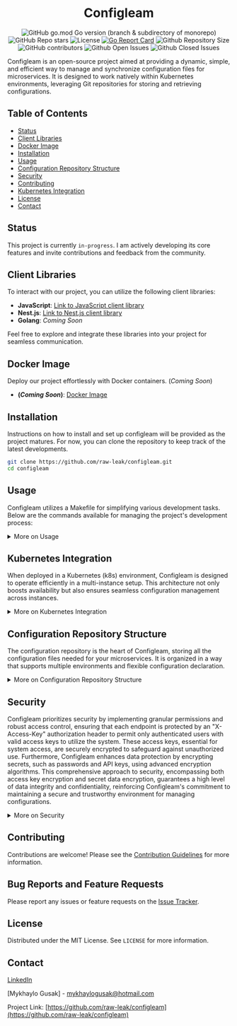 <div align="center">
 <h1> Configleam </h1>

  ![GitHub go.mod Go version (branch & subdirectory of monorepo)](https://img.shields.io/github/go-mod/go-version/raw-leak/configleam/main)
  ![GitHub Repo stars](https://img.shields.io/github/stars/raw-leak/configleam)
  ![License](https://img.shields.io/badge/license-MIT-green)
[![Go Report Card](https://goreportcard.com/badge/github.com/raw-leak/configleam)](https://goreportcard.com/report/github.com/raw-leak/configleam)
  ![Github Repository Size](https://img.shields.io/github/repo-size/raw-leak/configleam)
  ![GitHub contributors](https://img.shields.io/github/contributors/raw-leak/configleam)
  ![Github Open Issues](https://img.shields.io/github/issues/raw-leak/configleam)
  ![Github Closed Issues](https://img.shields.io/github/issues-closed/raw-leak/configleam)
  
</div>

Configleam is an open-source project aimed at providing a dynamic, simple, and efficient way to manage and synchronize configuration files for microservices. It is designed to work natively within Kubernetes environments, leveraging Git repositories for storing and retrieving configurations.

## Table of Contents

- [Status](#status)
- [Client Libraries](#client-libraries)
- [Docker Image](#docker-image)
- [Installation](#installation)
- [Usage](#usage)
- [Configuration Repository Structure](#configuration-repository-structure)
- [Security](#security)
- [Contributing](#contributing)
- [Kubernetes Integration](#kubernetes-integration)
- [License](#license)
- [Contact](#contact)

## Status

This project is currently `in-progress`. I am actively developing its core features and invite contributions and feedback from the community.

## Client Libraries

To interact with our project, you can utilize the following client libraries:

- **JavaScript**: [Link to JavaScript client library](https://github.com/raw-leak/configleam-js-client)
- **Nest.js**: [Link to Nest.js client library](https://github.com/raw-leak/configleam-nestjs-client)
- **Golang**: *Coming Soon*

Feel free to explore and integrate these libraries into your project for seamless communication.

## Docker Image

Deploy our project effortlessly with Docker containers. (*Coming Soon*)

- **(*Coming Soon*)**: [Docker Image](https://hub.docker.com/r/rawleak/configleam)


## Installation

Instructions on how to install and set up configleam will be provided as the project matures. For now, you can clone the repository to keep track of the latest developments.

```bash
git clone https://github.com/raw-leak/configleam.git
cd configleam
```

## Usage

Configleam utilizes a Makefile for simplifying various development tasks. Below are the commands available for managing the project's development process:

<details>
<summary>More on Usage</summary>

### Building the Project

To compile the Configleam application and create a binary in the `./build` directory, use:

```bash
make build
```

This command compiles the application, ensuring that any changes to the source code are incorporated into the executable.

### Running the Application

After building, you can run Configleam in development mode with:

```bash
make run
```

This command first builds the project and then executes the compiled binary, starting the application.

### Running Tests

To execute the unit tests for Configleam, ensuring that your changes haven't broken existing functionality, use:

```bash
make test
```

This command runs all unit tests in the project, providing test results for each package.

### Formatting Code

To format the Go source files according to the Go standards, run:

```bash
make fmt
```

This ensures consistency in coding style across the project, making it easier to read and maintain.

### Cleaning Up

To clean up the project, removing build artifacts and clearing the build cache, execute:

```bash
make clean
```

This is useful for ensuring a clean state before a fresh build or after finishing development sessions.

### Getting Help

For a summary of available make commands, you can use:

```bash
make help
```

This will display a list of all commands defined in the Makefile with a brief description of what they do, helping you to quickly find the command you need.

</details>

## Kubernetes Integration

When deployed in a Kubernetes (k8s) environment, Configleam is designed to operate efficiently in a multi-instance setup. This architecture not only boosts availability but also ensures seamless configuration management across instances.

<details>
<summary>More on Kubernetes Integration</summary>

### Multi-Instance Deployment

Configleam can be run in multiple instances within Kubernetes, supporting high availability and scalability. This setup allows for a distributed operation where instances share the load of serving configuration data.

### Leader and Replica Roles

- **Leader Instance:** Among the multiple instances, only the elected leader manages the synchronization with the configuration Git repository. This centralizes the update process, ensuring consistency across configurations.
- **Read Replicas:** Other instances act as read replicas, serving configuration data without performing synchronization tasks. This division of labor ensures efficient resource utilization and quick response times for configuration requests.

### Failover and Leader Election

- **Automatic Failover:** If the current leader instance fails or becomes unavailable, Kubernetes' leader election protocol automatically elects a new leader from the available replicas. This ensures that the synchronization process is always maintained, minimizing downtime and disruption.
- **Seamless Transition:** The newly elected leader initiates the synchronization with the provided Git repositories, ensuring that the latest configurations are fetched and applied. This transition happens automatically, ensuring continuous operation without manual intervention.

### Endpoints for Health and Readiness Checks

- **Health Check Endpoint:** `/health` allows Kubernetes to monitor the overall health of each Configleam instance, facilitating automatic recovery in case of failures.
- **Readiness Check Endpoint:** `/ready` signals to Kubernetes when an instance is ready to serve traffic, ensuring that only fully initialized instances handle requests.

By leveraging Kubernetes' capabilities for leader election and automatic failover, Configleam achieves a resilient and scalable configuration management solution suitable for dynamic cloud-native environments. This setup ensures that configuration synchronization is always active and up-to-date, even in the face of instance failures, providing a robust foundation for microservices architecture.

</details>

## Configuration Repository Structure

The configuration repository is the heart of Configleam, storing all the configuration files needed for your microservices. It is organized in a way that supports multiple environments and flexible configuration declaration.

<details>
<summary>More on Configuration Repository Structure</summary>

### Environment Organization

Configurations are organized by environment, with each environment represented by a separate folder at the root of the repository. For example:

- `/develop`
- `/release`
- `/production`

These folders correspond to the environments in which your microservices will run. The name of each folder could perfectly match the environment variable used when running your microservices.

### Declaring Configuration Variables

Within each environment folder, you can declare your configuration variables in `.yaml` or `.yml` files. These files can be organized as you see fit, including the use of nested folders for additional structure. The key points to remember are:

- **File Format:** Ensure your configuration files are in YAML format, with proper syntax to avoid parsing errors.
- **Flexibility:** You can create as many files as you need, containing as many variables as necessary to suit your configuration requirements.

### Configuration Keys

Configurations are categorized into three types of keys to provide clarity and control over how settings are applied:

1. **Global:**
    - Broadly applicable settings across different contexts.
    - Can be defined in any file without a specific naming convention.
    - Examples: include general service settings, default database configurations, application-wide feature flags, etc.

2. **Groups:** 
    - Named collections (groups) of configurations that aggregate global settings and group-specific local settings.
    - Groups serve as a single point of access for all related configurations, both global and local to that group.
    - Group names are prefixed with `group:` to signify their special role in collecting configurations.
   

3. **Local:**
    - Context-specific settings contained within a group.
    - Local configurations only exist within the context of their respective groups and are used to override global settings or add new group-specific settings.

Here's an example of how these keys might be structured in your YAML files:

```yaml
# Example of global configurations (global.yaml)

database:
  type: sql
  host: global-db-host
  port: 3306

featureFlags:
  betaFeatures: false
  darkMode: true
```

In this example:
`database` and `featureFlags` are global configurations. They define the default database settings and application-wide feature flags.

```yaml
# Example of group configurations with both global and local variables (groups.yaml)

group:analytics:
  - featureFlags # global
  - database: # local
      host: analytics-db-host
      port: 3307
  - additionalMetrics: true # local

group:marketing:
  - database # global
  - featureFlags: # local
      betaFeatures: true
  - marketingCampaignsEnabled: true # local

```

In this example: 

Analytics Group (`group:analytics`): Inherits the global `featureFlags` and modifies the global database settings for its specific needs. It also includes an analytics-specific setting `additionalMetrics`.

Marketing Group (`group:marketing:`): Inherits the global `database` configuration and overrides the featureFlags setting. It introduces a marketing-specific setting `marketingCampaignsEnabled`.

### Notes

- Global configurations act as default settings. They apply broadly unless overridden by a group-specific configuration.
- Local configurations allow for flexibility and customization within specific groups or contexts.
- Configleam processes these configurations to apply the appropriate settings based on their global or group-specific nature.

</details>

## Security

Configleam prioritizes security by implementing granular permissions and robust access control, ensuring that each endpoint is protected by an "X-Access-Key" authorization header to permit only authenticated users with valid access keys to utilize the system. These access keys, essential for system access, are securely encrypted to safeguard against unauthorized use. Furthermore, Configleam enhances data protection by encrypting secrets, such as passwords and API keys, using advanced encryption algorithms. This comprehensive approach to security, encompassing both access key encryption and secret data encryption, guarantees a high level of data integrity and confidentiality, reinforcing Configleam's commitment to maintaining a secure and trustworthy environment for managing configurations.

<details>
<summary>More on Security</summary>

#### Granular Permissions

Granular permissions are at the core of our security model, allowing us to precisely control user access within Configleam. Each permission corresponds to a specific operation within the system, ensuring that users only have access to the features and functionalities they require.

- **Admin Role:**
  - Description: The admin role grants users global administrative privileges, enabling them to perform all operations across all environments within Configleam.
  - Permissions:
    - `Admin` - Global admin role with access to all operations in all environments.

- **Environment Admin Access:**
  - Description: Similar to the admin role, but restricted to a single environment, providing global administrative privileges within that specific environment.
  - Permissions:
    - `EnvAdminAccess` - Admin role but limited to a single environment.

- **Read Configuration:**
  - Description: Allows users to read configuration settings from Configleam.
  - Permissions:
    - `ReadConfig` - Permission to read configurations.

- **Reveal Secrets:**
  - Description: Grants users the ability to reveal secrets within configuration readings (not yet implemented).
  - Permissions:
    - `RevealSecrets` - Permission to reveal secrets in configurations.

- **Clone Environment:**
  - Description: Permits users to clone existing environments with modifications and delete them.
  - Permissions:
    - `CloneEnvironment` - Permission to clone environments.

- **Create Secrets:**
  - Description: Enables users to create secrets within Configleam.
  - Permissions:
    - `CreateSecrets` - Permission to create secrets.

- **Access Dashboard:**
  - Description: Provides users with access to the dashboard (currently not implemented).
  - Permissions:
    - `AccessDashboard` - Permission to access the dashboard.

#### Access Key Management Endpoints

To facilitate access key management, we've introduced dedicated endpoints that enable users to create and delete access keys securely.

- **Create Access Key:**
  - Endpoint: `POST /access`
  - Description: This endpoint allows users to create or update access keys with specified permissions. Below is an example JSON payload for creating access keys:

```json
{
  "globalAdmin": true,
  "environments": {
    "dev": {
      "envAdminAccess": true,
      "readConfig": true,
      "revealSecrets": false,
      "cloneEnvironment": false,
      "createSecrets": true,
      "accessDashboard": false
    },
    "prod": {
      "envAdminAccess": false,
      "readConfig": true,
      "revealSecrets": false,
      "cloneEnvironment": false,
      "createSecrets": false,
      "accessDashboard": true
    }
  }
}
```

Explanation of JSON properties:
- `globalAdmin`: Boolean indicating whether the access key has global administrative privileges.
- `environments`: Map containing permissions for each environment.
  - `envAdminAccess`: Boolean indicating admin access restricted to the environment.
  - `readConfig`: Boolean indicating permission to read configurations.
  - `revealSecrets`: Boolean indicating permission to reveal secrets.
  - `cloneEnvironment`: Boolean indicating permission to clone environments.
  - `createSecrets`: Boolean indicating permission to create secrets.
  - `accessDashboard`: Boolean indicating permission to access the dashboard.

Response Example:

```json
{
  "globalAdmin": true,
  "environments": {
    "dev": {
      "envAdminAccess": true,
      "readConfig": true,
      "revealSecrets": false,
      "cloneEnvironment": false,
      "createSecrets": true,
      "accessDashboard": false
    },
    "prod": {
      "envAdminAccess": false,
      "readConfig": true,
      "revealSecrets": false,
      "cloneEnvironment": false,
      "createSecrets": false,
      "accessDashboard": true
    }
  },
  "accessKey": "generated-access-key"
}
```

`accessKey`: The newly generated access key that is associated with the provided permissions.

- **Delete Access Key:**
  - Endpoint: `DELETE /access`
  - Description: This endpoint allows administrators to delete access keys.

#### Secure Storage of Access Keys

In Configleam, we ensure the security of access keys through robust encryption standards. Access keys serve as a crucial component in the authentication and authorization process, granting users the necessary permissions to perform actions within the system.

- **Encryption Algorithm:**
  - Access keys and their associated permissions are encrypted using the ChaCha20-Poly1305 algorithm. This modern encryption method provides both high security against brute force attacks and efficient performance, making it an ideal choice for protecting sensitive information.
  
**Importance of Encryption for Access Keys:**

- **Confidentiality:** Encrypting access keys prevents unauthorized access, ensuring that only authenticated and authorized users can perform operations within Configleam.
- **Integrity and Authenticity:** ChaCha20-Poly1305 includes Poly1305, a powerful message authentication code (MAC) that verifies the integrity and authenticity of the encrypted data, safeguarding against tampering and forgery.
- **Compliance and Trust:** Adhering to advanced encryption standards helps Configleam comply with strict data protection regulations, building trust with users by demonstrating a commitment to data security.

#### Secure Handling of Secrets

Secrets management is a critical aspect of Configleam's security framework. Secrets, such as passwords, tokens, and API keys, require stringent protection measures to prevent exposure and misuse.

- **Encryption Approach:**
  - Like access keys, secrets are encrypted using the ChaCha20-Poly1305 algorithm. This ensures a consistent and high level of security across all sensitive data managed by Configleam, protecting secrets at rest and in transit.
  
**Why Encrypting Secrets Matters:**

- **Data Protection:** Encryption obscures secrets, making them unreadable to unauthorized users and systems. This is crucial for protecting sensitive information from being compromised.
- **Security Assurance:** Using a proven encryption standard like ChaCha20-Poly1305 for secrets reinforces the overall security posture of Configleam, assuring users that their sensitive data is well-protected.
- **Operational Integrity:** Securely managing secrets helps maintain the integrity of operations within Configleam and the applications it supports, preventing security breaches that could lead to operational disruptions.

</details>

## Contributing

Contributions are welcome! Please see the [Contribution Guidelines](CONTRIBUTING.md) for more information.

## Bug Reports and Feature Requests

Please report any issues or feature requests on the [Issue Tracker](https://github.com/raw-lean/configleam/issues).

## License

Distributed under the MIT License. See `LICENSE` for more information.

## Contact

[LinkedIn](https://www.linkedin.com/in/mykhaylo-gusak/)

[Mykhaylo Gusak] - mykhaylogusak@hotmail.com

Project Link: [https://github.com/raw-leak/configleam](https://github.com/raw-leak/configleam)
